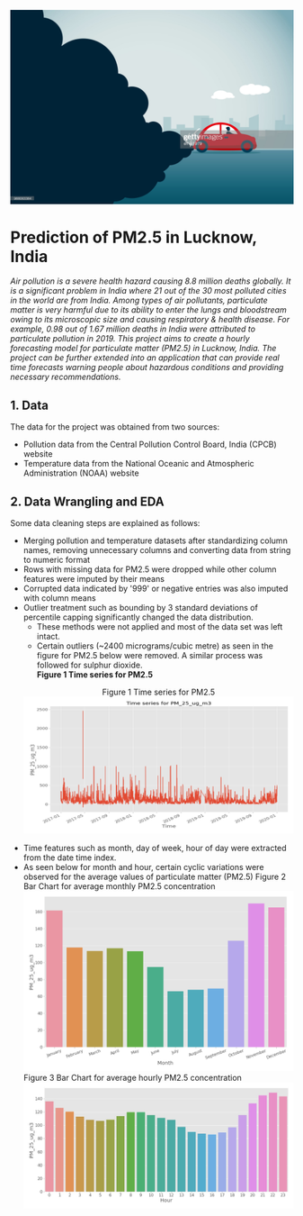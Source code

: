 ![cover_photo](https://github.com/phatakshaunak/Springboard-Data-Science/blob/master/Capstone%20Project%20%232/Readme%20Files/air_pollution_getty_images.jpg)
# **Prediction of PM2.5 in Lucknow, India**
*Air pollution is a severe health hazard causing 8.8 million deaths globally. It is a significant problem in India where 21 out of the 30 most polluted cities in the world are from India. Among types of air pollutants, particulate matter is very harmful due to its ability to enter the lungs and bloodstream owing to its microscopic size and causing respiratory & health disease. For example, 0.98 out of 1.67 million deaths in India were attributed to particulate pollution in 2019.
This project aims to create a hourly forecasting model for particulate matter (PM2.5) in Lucknow, India. The project can be further extended into an application that can provide real time forecasts warning people about hazardous conditions and providing necessary recommendations.*
  
## 1. Data
The data for the project was obtained from two sources:
  * Pollution data from the Central Pollution Control Board, India (CPCB) website
  * Temperature data from the National Oceanic and Atmospheric Administration (NOAA) website
    
## 2. Data Wrangling and EDA
Some data cleaning steps are explained as follows:
  * Merging pollution and temperature datasets after standardizing column names, removing unnecessary columns and converting data from string to numeric format
  * Rows with missing data for PM2.5 were dropped while other column features were imputed by their means
  * Corrupted data indicated by '999' or negative entries was also imputed with column means
  * Outlier treatment such as bounding by 3 standard deviations of percentile capping significantly changed the data distribution.  
      * These methods were not applied and most of the data set was left intact. 
      * Certain outliers (~2400 micrograms/cubic metre) as seen in the figure for PM2.5 below were removed. A similar process was followed for sulphur dioxide.\
      **Figure 1 Time series for PM2.5**
      <p align="center">Figure 1 Time series for PM2.5
      <img src = "https://github.com/phatakshaunak/Springboard-Data-Science/blob/master/Capstone%20Project%20%232/Readme%20Files/PM_25.png".
      </p>
  * Time features such as month, day of week, hour of day were extracted from the date time index.
  * As seen below for month and hour, certain cyclic variations were observed for the average values of particulate matter (PM2.5)
    Figure 2 Bar Chart for average monthly PM2.5 concentration
    ![](https://github.com/phatakshaunak/Springboard-Data-Science/blob/master/Capstone%20Project%20%232/Readme%20Files/month_pm.png)
    Figure 3 Bar Chart for average hourly PM2.5 concentration
    ![](https://github.com/phatakshaunak/Springboard-Data-Science/blob/master/Capstone%20Project%20%232/Readme%20Files/hourly_pm.jpg)
